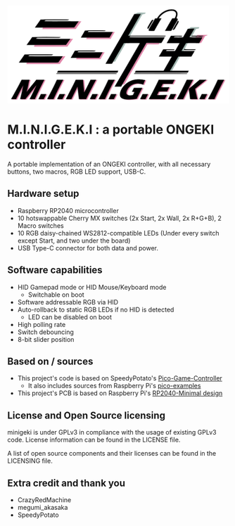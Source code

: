 ![Minigeki Logo](https://github.com/defvs/minigeki/blob/master/graphics/minigeki-logo.png?raw=true)
# M.I.N.I.G.E.K.I : a portable ONGEKI controller

A portable implementation of an ONGEKI controller, with all necessary buttons, two macros, RGB LED support, USB-C.

## Hardware setup

- Raspberry RP2040 microcontroller
- 10 hotswappable Cherry MX switches (2x Start, 2x Wall, 2x R+G+B), 2 Macro switches
- 10 RGB daisy-chained WS2812-compatible LEDs (Under every switch except Start, and two under the board)
- USB Type-C connector for both data and power. 

## Software capabilities

- HID Gamepad mode or HID Mouse/Keyboard mode
    - Switchable on boot
- Software addressable RGB via HID
- Auto-rollback to static RGB LEDs if no HID is detected
    - LED can be disabled on boot
- High polling rate
- Switch debouncing
- 8-bit slider position

## Based on / sources

- This project's code is based on SpeedyPotato's [Pico-Game-Controller](https://github.com/speedypotato/Pico-Game-Controller)
    - It also includes sources from Raspberry Pi's [pico-examples](https://github.com/raspberrypi/pico-examples)
- This project's PCB is based on Raspberry Pi's [RP2040-Minimal design](https://datasheets.raspberrypi.com/rp2040/Minimal-KiCAD.zip)

## License and Open Source licensing

minigeki is under GPLv3 in compliance with the usage of existing GPLv3 code. License information can be found in the LICENSE file.

A list of open source components and their licenses can be found in the LICENSING file.

## Extra credit and thank you

- CrazyRedMachine
- megumi_akasaka
- SpeedyPotato
